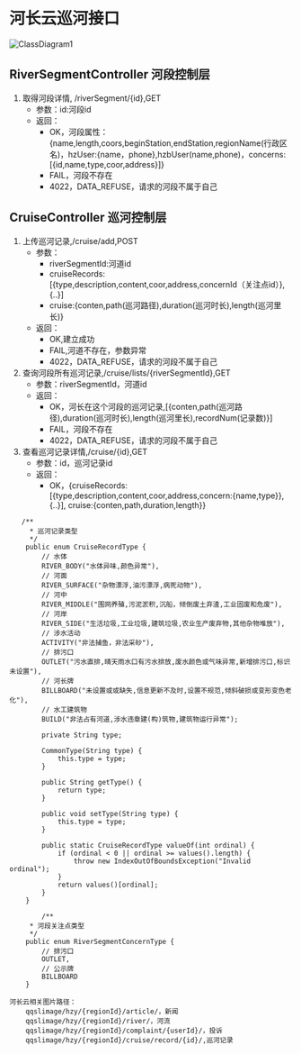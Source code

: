# 河长云巡河接口

![ClassDiagram1](/uploads/40d2afedd219fb8b2f32156c2f29b6db/ClassDiagram1.png)


## RiverSegmentController 河段控制层
>
1. 取得河段详情, /riverSegment/{id},GET
    * 参数：id:河段id
    * 返回：
        * OK，河段属性：{name,length,coors,beginStation,endStation,regionName(行政区名)，hzUser:{name，phone},hzbUser(name,phone)，concerns:[{id,name,type,coor,address}]}
        * FAIL，河段不存在
        * 4022，DATA_REFUSE，请求的河段不属于自己
## CruiseController 巡河控制层
>
1. 上传巡河记录,/cruise/add,POST
   * 参数：
       * riverSegmentId:河道id
       * cruiseRecords:[{type,description,content,coor,address,concernId（关注点id）},{..}]
       * cruise:{conten,path(巡河路径),duration(巡河时长),length(巡河里长)}
   * 返回：
       * OK,建立成功
       * FAIL,河道不存在，参数异常
       * 4022，DATA_REFUSE，请求的河段不属于自己
2. 查询河段所有巡河记录,/cruise/lists/{riverSegmentId},GET
    * 参数：riverSegmentId，河道id
    * 返回：
        * OK，河长在这个河段的巡河记录,[{conten,path(巡河路径),duration(巡河时长),length(巡河里长),recordNum(记录数)}]
        * FAIL，河段不存在
        * 4022，DATA_REFUSE，请求的河段不属于自己
3. 查看巡河记录详情,/cruise/{id},GET
    * 参数：id，巡河记录id
    * 返回：
        * OK，{cruiseRecords:[{type,description,content,coor,address,concern:{name,type}},{..}], cruise:{conten,path,duration,length}}



```
   /**
     * 巡河记录类型
     */
    public enum CruiseRecordType {
        // 水体
        RIVER_BODY("水体异味,颜色异常"),
        // 河面
        RIVER_SURFACE("杂物漂浮,油污漂浮,病死动物"),
        // 河中
        RIVER_MIDDLE("围网养殖,污泥淤积,沉船，倾倒废土弃渣,工业固废和危废"),
        // 河岸
        RIVER_SIDE("生活垃圾,工业垃圾,建筑垃圾,农业生产废弃物,其他杂物堆放"),
        // 涉水活动
        ACTIVITY("非法捕鱼，非法采砂"),
        // 排污口
        OUTLET("污水直排,晴天雨水口有污水排放,废水颜色或气味异常,新增排污口,标识未设置"),
        // 河长牌
        BILLBOARD("未设置或或缺失,信息更新不及时,设置不规范,倾斜破损或变形变色老化"),
        // 水工建筑物
        BUILD("非法占有河道,涉水违章建(构)筑物,建筑物运行异常");

        private String type;

        CommonType(String type) {
            this.type = type;
        }

        public String getType() {
            return type;
        }

        public void setType(String type) {
            this.type = type;
        }

        public static CruiseRecordType valueOf(int ordinal) {
            if (ordinal < 0 || ordinal >= values().length) {
                throw new IndexOutOfBoundsException("Invalid ordinal");
            }
            return values()[ordinal];
        }
    }
    
        /**
     * 河段关注点类型
     */
    public enum RiverSegmentConcernType {
        // 排污口
        OUTLET,
        // 公示牌
        BILLBOARD
    }
```


```
河长云相关图片路径：
    qqslimage/hzy/{regionId}/article/，新闻
    qqslimage/hzy/{regionId}/river/，河流
    qqslimage/hzy/{regionId}/complaint/{userId}/，投诉
    qqslimage/hzy/{regionId}/cruise/record/{id}/,巡河记录
```

